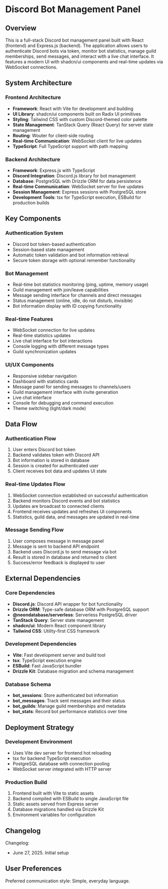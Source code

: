 # Discord Bot Management Panel

## Overview

This is a full-stack Discord bot management panel built with React (frontend) and Express.js (backend). The application allows users to authenticate Discord bots via token, monitor bot statistics, manage guild memberships, send messages, and interact with a live chat interface. It features a modern UI with shadcn/ui components and real-time updates via WebSocket connections.

## System Architecture

### Frontend Architecture
- **Framework**: React with Vite for development and building
- **UI Library**: shadcn/ui components built on Radix UI primitives
- **Styling**: Tailwind CSS with custom Discord-themed color palette
- **State Management**: TanStack Query (React Query) for server state management
- **Routing**: Wouter for client-side routing
- **Real-time Communication**: WebSocket client for live updates
- **TypeScript**: Full TypeScript support with path mapping

### Backend Architecture
- **Framework**: Express.js with TypeScript
- **Discord Integration**: Discord.js library for bot management
- **Database**: PostgreSQL with Drizzle ORM for data persistence
- **Real-time Communication**: WebSocket server for live updates
- **Session Management**: Express sessions with PostgreSQL store
- **Development Tools**: tsx for TypeScript execution, ESBuild for production builds

## Key Components

### Authentication System
- Discord bot token-based authentication
- Session-based state management
- Automatic token validation and bot information retrieval
- Secure token storage with optional remember functionality

### Bot Management
- Real-time bot statistics monitoring (ping, uptime, memory usage)
- Guild management with join/leave capabilities
- Message sending interface for channels and direct messages
- Status management (online, idle, do not disturb, invisible)
- Bot information display with ID copying functionality

### Real-time Features
- WebSocket connection for live updates
- Real-time statistics updates
- Live chat interface for bot interactions
- Console logging with different message types
- Guild synchronization updates

### UI/UX Components
- Responsive sidebar navigation
- Dashboard with statistics cards
- Message panel for sending messages to channels/users
- Guild management interface with invite generation
- Live chat interface
- Console for debugging and command execution
- Theme switching (light/dark mode)

## Data Flow

### Authentication Flow
1. User enters Discord bot token
2. Backend validates token with Discord API
3. Bot information is stored in database
4. Session is created for authenticated user
5. Client receives bot data and updates UI state

### Real-time Updates Flow
1. WebSocket connection established on successful authentication
2. Backend monitors Discord events and bot statistics
3. Updates are broadcast to connected clients
4. Frontend receives updates and refreshes UI components
5. Statistics, guild data, and messages are updated in real-time

### Message Sending Flow
1. User composes message in message panel
2. Message is sent to backend API endpoint
3. Backend uses Discord.js to send message via bot
4. Result is stored in database and returned to client
5. Success/error feedback is displayed to user

## External Dependencies

### Core Dependencies
- **Discord.js**: Discord API wrapper for bot functionality
- **Drizzle ORM**: Type-safe database ORM with PostgreSQL support
- **@neondatabase/serverless**: Serverless PostgreSQL driver
- **TanStack Query**: Server state management
- **shadcn/ui**: Modern React component library
- **Tailwind CSS**: Utility-first CSS framework

### Development Dependencies
- **Vite**: Fast development server and build tool
- **tsx**: TypeScript execution engine
- **ESBuild**: Fast JavaScript bundler
- **Drizzle Kit**: Database migration and schema management

### Database Schema
- **bot_sessions**: Store authenticated bot information
- **bot_messages**: Track sent messages and their status
- **bot_guilds**: Manage guild memberships and metadata
- **bot_stats**: Record bot performance statistics over time

## Deployment Strategy

### Development Environment
- Uses Vite dev server for frontend hot reloading
- tsx for backend TypeScript execution
- PostgreSQL database with connection pooling
- WebSocket server integrated with HTTP server

### Production Build
1. Frontend built with Vite to static assets
2. Backend compiled with ESBuild to single JavaScript file
3. Static assets served from Express server
4. Database migrations handled via Drizzle Kit
5. Environment variables for configuration

## Changelog

Changelog:
- June 27, 2025. Initial setup

## User Preferences

Preferred communication style: Simple, everyday language.
